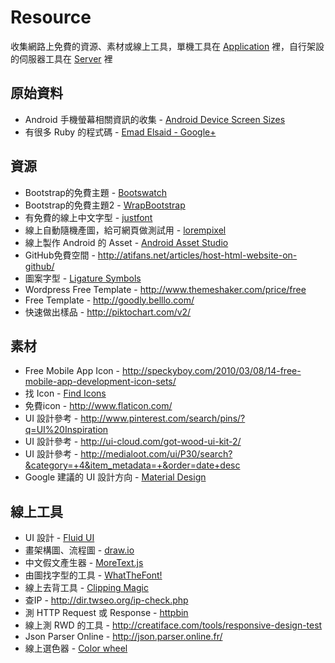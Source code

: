 Resource
========

收集網路上免費的資源、素材或線上工具，單機工具在 [Application](application.md) 裡，自行架設的伺服器工具在 [Server](server.md) 裡

原始資料
--------

* Android 手機螢幕相關資訊的收集 - [Android Device Screen Sizes](http://emirweb.com/ScreenDeviceStatistics.php)
* 有很多 Ruby 的程式碼 - [Emad Elsaid - Google+](https://plus.google.com/u/0/+EmadElsaid/posts)

資源
----

* Bootstrap的免費主題 - [Bootswatch](http://bootswatch.com/)
* Bootstrap的免費主題2 - [WrapBootstrap](https://wrapbootstrap.com/)
* 有免費的線上中文字型 - [justfont](http://www.justfont.com/)
* 線上自動隨機產圖，給可網頁做測試用 - [lorempixel](http://lorempixel.com/)
* 線上製作 Android 的 Asset - [Android Asset Studio](http://android-ui-utils.googlecode.com/hg/asset-studio/dist/index.html)
* GitHub免費空間 - http://atifans.net/articles/host-html-website-on-github/
* 圖案字型 - [Ligature Symbols](http://kudakurage.com/ligature_symbols/)
* Wordpress Free Template - http://www.themeshaker.com/price/free
* Free Template - http://goodly.belllo.com/
* 快速做出樣品 - http://piktochart.com/v2/

素材
----

* Free Mobile App Icon - http://speckyboy.com/2010/03/08/14-free-mobile-app-development-icon-sets/
* 找 Icon - [Find Icons](http://findicons.com/)
* 免費icon - http://www.flaticon.com/
* UI 設計參考 - http://www.pinterest.com/search/pins/?q=UI%20Inspiration
* UI 設計參考 - http://ui-cloud.com/got-wood-ui-kit-2/
* UI 設計參考 - http://medialoot.com/ui/P30/search?&category=+4&item_metadata=+&order=date+desc
* Google 建議的 UI 設計方向 - [Material Design](http://www.google.com/design/spec/material-design/introduction.html)

線上工具
--------

* UI 設計 - [Fluid UI](https://www.fluidui.com/)
* 畫架構圖、流程圖 - [draw.io](https://www.draw.io/)
* 中文假文產生器 - [MoreText.js](http://more.handlino.com/)
* 由圖找字型的工具 - [WhatTheFont!](http://www.myfonts.com/WhatTheFont/)
* 線上去背工具 - [Clipping Magic](https://clippingmagic.com/)
* 查IP - http://dir.twseo.org/ip-check.php
* 測 HTTP Request 或 Response - [httpbin](http://httpbin.org/)
* 線上測 RWD 的工具 - http://creatiface.com/tools/responsive-design-test
* Json Parser Online - http://json.parser.online.fr/
* 線上選色器 - [Color wheel](https://kuler.adobe.com/create/color-wheel/)
